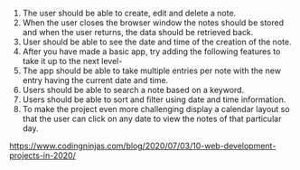 1. The user should be able to create, edit and delete a note.
2. When the user closes the browser window the notes should be stored and when the user returns, the data should be retrieved back.
3. User should be able to see the date and time of the creation of the note.
4. After you have made a basic app, try adding the following features to take it up to the next level-
5. The app should be able to take multiple entries per note with the new entry having the current date and time.
6. Users should be able to search a note based on a keyword.
7. Users should be able to sort and filter using date and time information.
8. To make the project even more challenging display a calendar layout so that the user can click on any date to view the notes of that particular day.

https://www.codingninjas.com/blog/2020/07/03/10-web-development-projects-in-2020/